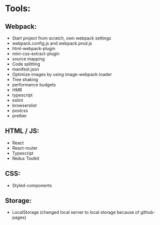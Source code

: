 # Tools:

## Webpack:
- Start project from scratch, own webpack settings
- webpack.config.js and webpack.prod.js
- html-webpack-plugin
- mini-css-extract-plugin
- source mapping
- Code splitting
- manifest.json
- Optimize images by using image-webpack-loader
- Tree shaking
- performance budgets
- HMR
- typescript
- eslint
- browserslist
- postcss
- prettier

## HTML / JS:
- React
- React-router
- Typescript
- Redux Toolkit

## CSS:
- Styled-components

## Storage:
- LocalStorage (changed local server to local storage because of github-pages)